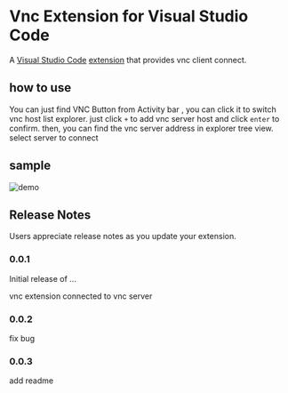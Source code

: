 # Vnc Extension for Visual Studio Code
A [Visual Studio Code](https://code.visualstudio.com/) [extension](https://marketplace.visualstudio.com/items?itemName=king2021.vnc-extension) that provides vnc client connect. 

## how to use 

You can just find VNC Button from Activity bar , you can click it to switch vnc host list explorer. just click ` + ` to add vnc server host and click `enter` to confirm. then,  you can find the vnc server address in explorer tree view. select  server to connect

## sample

![demo](https://raw.githubusercontent.com/sjlontheway/vscode-vn-c/main/doc/vnc-use.gif)

## Release Notes

Users appreciate release notes as you update your extension.

### 0.0.1

Initial release of ...

vnc extension connected to vnc server

### 0.0.2

fix bug


### 0.0.3

add readme


